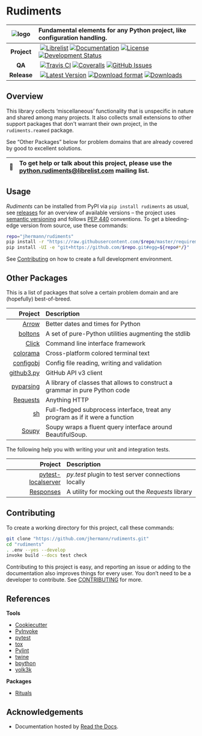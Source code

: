 # Rudiments

![logo](https://raw.githubusercontent.com/jhermann/rudiments/master/docs/img/logo.png)  | Fundamental elements for any Python project, like configuration handling.
:----: | :----
**Project** | [![Librelist](https://img.shields.io/badge/Librelist-python.rudiments-orange.svg)](http://librelist.com/browser/python.rudiments) [![Documentation](https://readthedocs.org/projects/rudiments/badge/?version=latest)](https://readthedocs.org/projects/rudiments/?badge=latest) [![License](https://img.shields.io/pypi/l/rudiments.svg)](https://github.com/jhermann/rudiments/blob/master/LICENSE) [![Development Status](https://pypip.in/status/rudiments/badge.svg)](https://pypi.python.org/pypi/rudiments/)
**QA** | [![Travis CI](https://api.travis-ci.org/jhermann/rudiments.svg)](https://travis-ci.org/jhermann/rudiments) [![Coveralls](https://img.shields.io/coveralls/jhermann/rudiments.svg)](https://coveralls.io/r/jhermann/rudiments) [![GitHub Issues](https://img.shields.io/github/issues/jhermann/rudiments.svg)](https://github.com/jhermann/rudiments/issues)
**Release** | [![Latest Version](https://img.shields.io/pypi/v/rudiments.svg)](https://pypi.python.org/pypi/rudiments/) [![Download format](https://pypip.in/format/rudiments/badge.svg)](https://pypi.python.org/pypi/rudiments/) [![Downloads](https://img.shields.io/pypi/dw/rudiments.svg)](https://pypi.python.org/pypi/rudiments/)


## Overview

This library collects ‘miscellaneous’ functionality that is unspecific in nature and shared among many projects.
It also collects small extensions to other support packages that don't warrant their own project,
in the ``rudiments.reamed`` package.

See “Other Packages” below for problem domains that are already covered by good to excellent solutions.

:speech_balloon: | To get help or talk about this project, please use the python.rudiments@librelist.com mailing list.
---- | :----


## Usage

*Rudiments* can be installed from PyPI via ``pip install rudiments`` as usual,
see [releases](https://github.com/jhermann/rudiments/releases) for an overview of available versions
– the project uses [semantic versioning](http://semver.org/)
and follows [PEP 440](https://www.python.org/dev/peps/pep-0440/) conventions.
To get a bleeding-edge version from source, use these commands:

```sh
repo="jhermann/rudiments"
pip install -r "https://raw.githubusercontent.com/$repo/master/requirements.txt"
pip install -UI -e "git+https://github.com/$repo.git#egg=${repo#*/}"
```

See [Contributing](#contributing) on how to create a full development environment.


## Other Packages

This is a list of packages that solve a certain problem domain
and are (hopefully) best-of-breed.

Project | Description
----: | :----
[Arrow](https://arrow.readthedocs.org/) | Better dates and times for Python
[boltons](https://boltons.readthedocs.org/en/latest/) | A set of pure-Python utilities augmenting the stdlib
[Click](http://click.pocoo.org/) | Command line interface framework
[colorama](https://pypi.python.org/pypi/colorama) | Cross-platform colored terminal text
[configobj](http://configobj.readthedocs.org/en/latest/) | Config file reading, writing and validation
[github3.py](http://github3py.readthedocs.org/) | GitHub API v3 client
[pyparsing](https://pyparsing.wikispaces.com/) | A library of classes that allows to construct a grammar in pure Python code
[Requests](http://docs.python-requests.org/en/latest/) | Anything HTTP
[sh](http://amoffat.github.io/sh/) | Full-fledged subprocess interface, treat any program as if it were a function
[Soupy](http://soupy.readthedocs.org/) | Soupy wraps a fluent query interface around BeautifulSoup.

The following help you with writing your unit and integration tests.

Project | Description
----: | :----
[pytest-localserver](https://pypi.python.org/pypi/pytest-localserver) | *py.test* plugin to test server connections locally
[Responses](https://github.com/getsentry/responses) | A utility for mocking out the *Requests* library


## Contributing

To create a working directory for this project, call these commands:

```sh
git clone "https://github.com/jhermann/rudiments.git"
cd "rudiments"
. .env --yes --develop
invoke build --docs test check
```

Contributing to this project is easy, and reporting an issue or
adding to the documentation also improves things for every user.
You don’t need to be a developer to contribute.
See [CONTRIBUTING](https://github.com/jhermann/rudiments/blob/master/CONTRIBUTING.md) for more.


## References

**Tools**

* [Cookiecutter](http://cookiecutter.readthedocs.org/en/latest/)
* [PyInvoke](http://www.pyinvoke.org/)
* [pytest](http://pytest.org/latest/contents.html)
* [tox](https://tox.readthedocs.org/en/latest/)
* [Pylint](http://docs.pylint.org/)
* [twine](https://github.com/pypa/twine#twine)
* [bpython](http://docs.bpython-interpreter.org/)
* [yolk3k](https://github.com/myint/yolk#yolk)

**Packages**

* [Rituals](https://jhermann.github.io/rituals)


## Acknowledgements

* Documentation hosted by [Read the Docs](https://readthedocs.org/).
